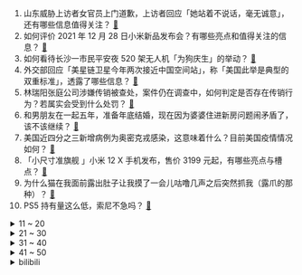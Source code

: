 1. 山东威胁上访者女官员上门道歉，上访者回应「她站着不说话，毫无诚意」，还有哪些信息值得关注？ [:link:](https://www.zhihu.com/question/508715690)
2. 如何评价 2021 年 12 月 28 日小米新品发布会？有哪些亮点和值得关注的信息？ [:link:](https://www.zhihu.com/question/508818796)
3. 如何看待长沙一市民平安夜 520 架无人机「为狗庆生」的举动？ [:link:](https://www.zhihu.com/question/508216898)
4. 外交部回应「美星链卫星今年两次接近中国空间站」，称「美国此举是典型的双重标准」，透露了哪些信息？ [:link:](https://www.zhihu.com/question/508712323)
5. 林瑞阳张庭公司涉嫌传销被查处，案件仍在调查中，如何判定是否存在传销行为？若属实会受到什么处罚？ [:link:](https://www.zhihu.com/question/508850570)
6. 和男朋友在一起五年，准备年底结婚，现在因为婆婆住进新房问题闹矛盾了，该不该继续？ [:link:](https://www.zhihu.com/question/471774099)
7. 美国近四分之三新增病例为奥密克戎感染，这意味着什么？目前美国疫情情况如何？ [:link:](https://www.zhihu.com/question/508523945)
8. 「小尺寸准旗舰 」小米 12 X 手机发布，售价 3199 元起，有哪些亮点与槽点？ [:link:](https://www.zhihu.com/question/508843499)
9. 为什么猫在我面前露出肚子让我摸了一会儿咕噜几声之后突然抓我（露爪的那种）？ [:link:](https://www.zhihu.com/question/507604686)
10. PS5 持有量这么低，索尼不急吗？ [:link:](https://www.zhihu.com/question/508239768)
<details>
<summary>11 ~ 20</summary>

11. 「我的知乎 2021」个人年度报告发布，你在其中发现了哪些有趣的数据？ [:link:](https://www.zhihu.com/question/508796787)
12. 网传「下送风回风结构」造成西安机场出现最匪夷所思的病毒传播，清华大学教授亲自辟谣，真实情况如何？ [:link:](https://www.zhihu.com/question/508530010)
13. 如何看待虚拟偶像 A-SOUL 成员乃琳未在圣诞夜直播？ [:link:](https://www.zhihu.com/question/508232929)
14. 小米官宣称「全新高端智能手表 Watch S1 定档 12 月 28 日」，对此手表你有哪些期待？ [:link:](https://www.zhihu.com/question/508408903)
15. APP 禁止全部权限仍可获取用户信息，问题怎么解决？用户隐私该如何得到保护？ [:link:](https://www.zhihu.com/question/508227364)
16. 如何看待小米宣布更新研发计划，「未来 5 年研发投入提高到 1000 亿」？ [:link:](https://www.zhihu.com/question/508826612)
17. 你对张云雷 2021 年 12 月 26 日海南陵水酷狗国潮音乐节的表演有何感受？ [:link:](https://www.zhihu.com/question/508804391)
18. 云南女大学生因为外卖迟到 48 分钟辱骂外卖员，完整聊天记录曝出，媒体在这件事情中扮演了什么角色？ [:link:](https://www.zhihu.com/question/508716766)
19. 如何看待网友抖机灵发言「这两人在智慧树下没干什么好事」，被主持人红果果发文回怼？ [:link:](https://www.zhihu.com/question/508646770)
20. 为什么肉第一次烧是越炖越酥烂，但是烧完之后加热却会越来越老？ [:link:](https://www.zhihu.com/question/504267066)
</details>
<details>
<summary>21 ~ 30</summary>

21. 重庆姐弟坠楼案宣判，生父和情人获死刑，怎样看待本案的判决？ [:link:](https://www.zhihu.com/question/508270046)
22. 明年的经济形式走向如何？目前的周期视角下社会、投资的哪些方面值得注意？ [:link:](https://www.zhihu.com/question/508096861)
23. 分了，还能做朋友吗？ [:link:](https://www.zhihu.com/question/507155792)
24. 你认为孩子最重要的习惯是什么？ [:link:](https://www.zhihu.com/question/506541783)
25. 如何评价 2021 年 12 月 28 日发布的「小尺寸高端旗舰」小米 12 手机？有哪些亮点和不足？ [:link:](https://www.zhihu.com/question/508831969)
26. 如何以“即使知道眼前这位落魄的少年将来会权倾天下，我也要向他退婚”为开头写一个故事？ [:link:](https://www.zhihu.com/question/461598262)
27. 是从未在一起遗憾还是最终没有在一起遗憾？ [:link:](https://www.zhihu.com/question/506178026)
28. 怎样培养孩子根在老家的意识？ [:link:](https://www.zhihu.com/question/506763023)
29. 你如何看待即将发布的 iQOO 9 系列手机，值得购买吗？ [:link:](https://www.zhihu.com/question/508851316)
30. 2022年广东选调大家考的怎么样? [:link:](https://www.zhihu.com/question/505484134)
</details>
<details>
<summary>31 ~ 40</summary>

31. 人这一辈子到底什么才是最重要的？ [:link:](https://www.zhihu.com/question/504386496)
32. 如何看待 MIUI 宣布未来将「连接万物」，覆盖个人、家庭、企业三大场景？ [:link:](https://www.zhihu.com/question/508829403)
33. 小米 12 售价 3699 元起，如何评价这一定价策略，是否值得购买？ [:link:](https://www.zhihu.com/question/508837321)
34. 12 月 28 日南京、江阴各发现一例核酸阳性人员，系长江引航站工作人员，目前情况如何？ [:link:](https://www.zhihu.com/question/508726086)
35. 妈妈精心制作的椰子鸡，我不喜欢吃而拒绝了，于是她责怪我不懂感恩，我做错了吗？ [:link:](https://www.zhihu.com/question/390559394)
36. 工作太闲要不要主动问领导找点事做？ [:link:](https://www.zhihu.com/question/506238681)
37. 考研期间每天应该花多少时间背单词呢？ [:link:](https://www.zhihu.com/question/457500055)
38. 《火影忍者》中你最不能接受的设定是什么？ [:link:](https://www.zhihu.com/question/338839778)
39. 有没有那种超虐的追妻火葬场小说？ [:link:](https://www.zhihu.com/question/505162807)
40. 2021 年你喝过哪些好喝不贵的茶叶？ [:link:](https://www.zhihu.com/question/505196888)
</details>
<details>
<summary>41 ~ 50</summary>

41. 现在回想起来，“没有废物的武魂，只有废物的魂师”这句话，真的是对的吗？ [:link:](https://www.zhihu.com/question/472035395)
42. 为什么大家对《幻塔》和《原神》两个游戏刚上线时的反响有所不同，对此你有什么看法？ [:link:](https://www.zhihu.com/question/506526471)
43. 2021 年你存款目标多少，存了多少钱？ [:link:](https://www.zhihu.com/question/505984680)
44. 假如让富坚义博来画《龙珠》，会是什么样子？ [:link:](https://www.zhihu.com/question/503347584)
45. 你最难忘怀的城市是哪个呢？ [:link:](https://www.zhihu.com/question/503026065)
46. 如何以［天宫人人皆言我爱惨了天帝，却没人知道，我爱的只是那双眼睛］为开头，写一篇虐文? [:link:](https://www.zhihu.com/question/443471969)
47. 职场中，如何快速提升一个人的管理能力？ [:link:](https://www.zhihu.com/question/505185222)
48. 如何看待于 12 月 28 日发布的小米 12 系列手机？有哪些值得关注的点？ [:link:](https://www.zhihu.com/question/508637667)
49. 在高强度的生活压力下，你选择了什么样的方式来调节情绪放松自我？ [:link:](https://www.zhihu.com/question/508603657)
50. 物理中的惯性到底是什么？为什么物体会存在惯性？ [:link:](https://www.zhihu.com/question/507492284)
</details><details>
<summary>bilibili</summary>

1. 谁 还 没 个 明 星 朋 友 ！ [:link:](//www.bilibili.com/video/BV1WZ4y1D79s)
2. 五位数奖学金，高消费安排上了家人们 [:link:](//www.bilibili.com/video/BV1H3411v75V)
3. B站以前的LV6 VS 现在的LV6 2.0 [:link:](//www.bilibili.com/video/BV1Hi4y1R7gy)
4. 《原神》2.4版本PV：「飞彩镌流年」 [:link:](//www.bilibili.com/video/BV12D4y1c76E)
5. 不要“做”挑战？（十三期下或十四期） [:link:](//www.bilibili.com/video/BV1hL41157He)
6. 现实版卖火柴的小女孩？真是朱门酒肉臭路有冻死骨啊~~哎可怜 [:link:](//www.bilibili.com/video/BV1cR4y137Dz)
7. 开口跪！漠叔献唱震撼全场，正式宣布差点出道 [:link:](//www.bilibili.com/video/BV1A44y177pS)
8. 鉴定网络热门艺术（13） [:link:](//www.bilibili.com/video/BV1DD4y1c7tG)
9. 自制安保巡逻机甲，老年人使用都没问题 [:link:](//www.bilibili.com/video/BV1Y44y177qa)
10. 有男朋友了? 回国?｜生活费｜留学｜焦虑｜一年一度读评论！ [:link:](//www.bilibili.com/video/BV1BD4y1c7H1)
<details>
<summary>11 ~ 20</summary>

11. 外交部的英文翻译有多牛？连“呵呵”都译出了精髓！ [:link:](//www.bilibili.com/video/BV1tL4y1E7b9)
12. 《水浒传》原著影视全解读！带你看懂奇书与神剧！（P1高俅发迹） [:link:](//www.bilibili.com/video/BV16F411B7Ek)
13. 后来才发现，王宝强这段话全是真的！ [:link:](//www.bilibili.com/video/BV1xD4y1c7c2)
14. 今天，纪念一代伟人毛泽东 [:link:](//www.bilibili.com/video/BV1uL4y1n7zA)
15. 云顶S6海克斯机制公布！5600次测试-如何提高赏金概率【拳头我来了】 [:link:](//www.bilibili.com/video/BV1U44y1778m)
16. 【快感上瘾?】如何欺骗大脑做困难的事! [:link:](//www.bilibili.com/video/BV1CP4y1H7SB)
17. 【周杰伦】五首连唱《三年二班+她的睫毛》、《等你下课》、《我的地盘+七里香》|动感地带·15th咪咕 [:link:](//www.bilibili.com/video/BV1XP4y1H723)
18. 【时代少年团】《有你》特别小片 [:link:](//www.bilibili.com/video/BV1xr4y1S7WS)
19. 大家期待了4年的甄嬛仿妆，终于来了！ [:link:](//www.bilibili.com/video/BV1Z44y177xH)
20. 您好，欢迎光临“维式蛋糕房”！ [:link:](//www.bilibili.com/video/BV1cL41177oz)
</details>
<details>
<summary>21 ~ 30</summary>

21. 【半佛】花呗都被消费主义吓到了 [:link:](//www.bilibili.com/video/BV1sS4y1M7f5)
22. 这店 正规吗？ [:link:](//www.bilibili.com/video/BV1Xi4y197zk)
23. 冷水浴健身有危险！请勿模仿！2021年12月26号朝阳冬泳怪鸽冷水浴健身继续！加油！奥利给！哈哈哈哈哈哈坚持就是胜利！ [:link:](//www.bilibili.com/video/BV12P4y1H7wJ)
24. 妈见打！请妈妈吃一顿上海高端外卖，得知价格后竟…... [:link:](//www.bilibili.com/video/BV1Gq4y1m7sA)
25. 感谢大家的关心，一切都好。 [:link:](//www.bilibili.com/video/BV1GR4y137co)
26. ⚡喝！！！⚡𝑩𝒆𝒍𝒊𝒆𝒗𝒆𝒓 [:link:](//www.bilibili.com/video/BV15Z4y1D7ae)
27. 夜店8888一瓶酒！音量炸裂，舞池狂嗨，胖富豪嘴都笑裂了【还债系列ep02-Master】 [:link:](//www.bilibili.com/video/BV1RP4y1H7pd)
28. “总有一天，全城的狗，都要高看我！” [:link:](//www.bilibili.com/video/BV18D4y1c7BM)
29. 我猜出了这玩意儿的配方~然后做了一棵好大的树 [:link:](//www.bilibili.com/video/BV1jF411B7n7)
30. 【全网最全】20个iPad隐藏绝技，你未必全知道！！！ [:link:](//www.bilibili.com/video/BV1Ri4y1979B)
</details>
<details>
<summary>31 ~ 40</summary>

31. 【圣 诞 烧 鸡 舞 】 [:link:](//www.bilibili.com/video/BV1GZ4y1X7om)
32. 【百年倔强】纪念毛泽东诞辰128周年 [:link:](//www.bilibili.com/video/BV16u411S7f7)
33. 顶上海鲜战争12分钟总集篇 [:link:](//www.bilibili.com/video/BV1VD4y1c788)
34. 巨资买来商用肉夹馍机，帅小伙不仅做出了超越街边的味道，还清理了家里？ [:link:](//www.bilibili.com/video/BV17M4y1F73q)
35. 【罗翔】为什么要有体育与音乐教育？我是个反面典型 [:link:](//www.bilibili.com/video/BV1zY411h7Sv)
36. 南京胖哥见义勇为后失去肛门功能 目前需要用造瘘袋 [:link:](//www.bilibili.com/video/BV1jZ4y1D7GF)
37. 我 不 是 声 卡 怪 ！ [:link:](//www.bilibili.com/video/BV1r3411x7oJ)
38. （这也能解说？！）史上最燃的弹珠大赛【第八弹】猛烈撞击！王者归来！ [:link:](//www.bilibili.com/video/BV1rL411576q)
39. 【戴上耳机 ♪ 原地起飞】值得你单曲循环的100首宝藏热歌合集！开车/作业/运动/必备！ [:link:](//www.bilibili.com/video/BV1VY411p7PJ)
40. 当广东人听到降温后 [:link:](//www.bilibili.com/video/BV1Sb4y1v7vB)
</details>
<details>
<summary>41 ~ 50</summary>

41. 最能让带英破防的人是谁？【硬核狠人21】 [:link:](//www.bilibili.com/video/BV16F411B744)
42. 我们曾以为一切都来得及 [:link:](//www.bilibili.com/video/BV1pm4y197cq)
43. “从这一刻开始，多了五个脑溢血” [:link:](//www.bilibili.com/video/BV1QT4y1f7qp)
44. 张镇辉台球教学【30个新手必看台球技巧】技巧合辑 方便收藏 [:link:](//www.bilibili.com/video/BV1cS4y1M7yN)
45. 我把高级特工穿山甲做成了游戏！玩新游戏多是一件美事啊~ [:link:](//www.bilibili.com/video/BV1YS4y1M7Ui)
46. 沙盘推演：长津湖战役 完结篇 [:link:](//www.bilibili.com/video/BV15F411B7rq)
47. 拒绝新型学院暴力，从你做起！ [:link:](//www.bilibili.com/video/BV1ta41167kx)
48. 祖传根治口嗨！ [:link:](//www.bilibili.com/video/BV1qZ4y1D76P)
49. 五毛/个，我的青春又回来了！ [:link:](//www.bilibili.com/video/BV1um4y197pH)
50. 当Bbox达人在地下车库用嘴巴模仿小号会发生什么 [:link:](//www.bilibili.com/video/BV1n3411v7vV)
</details>
<details>
<summary>51 ~ 60</summary>

51. 取椰仙人 [:link:](//www.bilibili.com/video/BV1k34y167jN)
52. 【再放送】rerorerorerorero [:link:](//www.bilibili.com/video/BV1h44y1J7bm)
53. 【4K60FPS】五月天、伍佰《挪威的森林》梦幻联动现场！太嗨了吧！ [:link:](//www.bilibili.com/video/BV1zY411h79y)
54. “假如我年少有为，不自卑” [:link:](//www.bilibili.com/video/BV1uZ4y1X72W)
55. 各位俏佳人 我們合體拍片 阿緯超勇der [:link:](//www.bilibili.com/video/BV1fa41167SQ)
56. 【配音】三神凑不出一摩拉 [:link:](//www.bilibili.com/video/BV1PR4y1s7Kw)
57. 游戏就要笑着玩 [:link:](//www.bilibili.com/video/BV17r4y1m78L)
58. 被卷王卷麻了...... [:link:](//www.bilibili.com/video/BV1dr4y1U7ZR)
59. 【腾格尔对《热爱105℃的你》下手了】耳朵听完，烫到嘴了！ [:link:](//www.bilibili.com/video/BV1f34y167NR)
60. 我不拍照，买新手机为什么不能给我便宜两千？ [:link:](//www.bilibili.com/video/BV1gZ4y1X7oA)
</details>
<details>
<summary>61 ~ 70</summary>

61. 准备好了么？来点刺激的！！！【嘉然】 [:link:](//www.bilibili.com/video/BV1mi4y1R7rT)
62. 下一站，上岸！ [:link:](//www.bilibili.com/video/BV1Wu411S77q)
63. 圣 诞 爷 可 不 可 爱 ╭ ♡ [:link:](//www.bilibili.com/video/BV1vT4y1f7rm)
64. 【泛式/剧情MAD】无败的陨落，奇迹的复活!「T.E.I.O」 [:link:](//www.bilibili.com/video/BV1jF411B7sw)
65. 一年30斤，我是怎么瘦的 [:link:](//www.bilibili.com/video/BV1BY411H7f2)
66. 好邻居就得同甘共苦！！ [:link:](//www.bilibili.com/video/BV1XY411H7Uf)
67. 啥家庭能天天吃这个啊…… [:link:](//www.bilibili.com/video/BV1Z34y167su)
68. 待到山花烂漫时，他在丛中笑 [:link:](//www.bilibili.com/video/BV1jg411A7Se)
69. 当你能一拳打爆一整座山！ [:link:](//www.bilibili.com/video/BV1Tu411S7ZH)
70. 周期八个月，复原福建古法竹子造纸术。 [:link:](//www.bilibili.com/video/BV1gF411B788)
</details>
<details>
<summary>71 ~ 80</summary>

71. 机车佬的浪漫情怀 [:link:](//www.bilibili.com/video/BV14R4y1W7CU)
72. 你尽管点赞！警察叔叔那边我去解释！！！ [:link:](//www.bilibili.com/video/BV1pL4y1E7n1)
73. 艺术家都把钱花在了哪 [:link:](//www.bilibili.com/video/BV1eu411S71J)
74. 【那些令人难忘的BOSS战】第四十集·帕斯卡契约·篇 [:link:](//www.bilibili.com/video/BV1VD4y1w73B)
75. 陈添记加猪脚饭 厨子探店¥46 [:link:](//www.bilibili.com/video/BV1e44y1J77A)
76. 【自制动画】《鬼灭之刃》无限城篇（香奈乎单挑童磨 片段） [:link:](//www.bilibili.com/video/BV1Rb4y1Y7Pw)
77. 什么是尺子精和圆规精？ [:link:](//www.bilibili.com/video/BV1eP4y1H7Dd)
78. 15岁男孩实名曝光被开发商逼的家破人亡， 父亲受折磨去世无钱下葬 [:link:](//www.bilibili.com/video/BV1kM4y1c7xN)
79. 撒贝宁分饰七角唱《达拉崩吧》！ [:link:](//www.bilibili.com/video/BV1744y177LU)
80. 厦门海洋三所的鲸豚馆 [:link:](//www.bilibili.com/video/BV1gR4y1375F)
</details>
<details>
<summary>81 ~ 90</summary>

81. 优雅永不过时 [:link:](//www.bilibili.com/video/BV1Gu411S7oB)
82. ⚡如果杰哥长这样...嘿嘿嘿⚡ [:link:](//www.bilibili.com/video/BV1kR4y1W7XV)
83. 贝多芬为什么不出新歌了...？ [:link:](//www.bilibili.com/video/BV1rZ4y1X7HX)
84. 真！防水电脑！ [:link:](//www.bilibili.com/video/BV1Su411S7ek)
85. 一千块的古董盲盒里面全是奇葩货，清理他们累死人 [:link:](//www.bilibili.com/video/BV1DT4y1f7Jb)
86. 希望你能看看。 [:link:](//www.bilibili.com/video/BV14m4y197JJ)
87. “毒药”又来了，生腌特大九节虾，又刷新了生腌界天的花板 [:link:](//www.bilibili.com/video/BV1mb4y1v7AN)
88. 最后我咋跟媳妇解释辣鸭脖哪去了？ [:link:](//www.bilibili.com/video/BV18b4y1v7jR)
89. 厨师长分享美味小吃：“油炸鸡腿”，在家也能做，干净又卫生 [:link:](//www.bilibili.com/video/BV1cS4y1u7ze)
90. 【女儿国国王皮肤首曝】我只想今生，不想来世...86版《西游记》联动新皮肤来袭！ [:link:](//www.bilibili.com/video/BV1mL411j7c2)
</details>
<details>
<summary>91 ~ 100</summary>

91. 用京杭大运河淤泥做墨西哥面包窑！真能烤披萨吗？ [:link:](//www.bilibili.com/video/BV14r4y1S7tj)
92. 38号正式对线东风雪铁龙员工大象 [:link:](//www.bilibili.com/video/BV1z3411v7Fd)
93. 有人知道成龙和李小龙的经历吗？ [:link:](//www.bilibili.com/video/BV1R34y167N6)
94. 有鸡不吃非要吃鸡骨头？红楼梦里的菜真是让人捉摸不透… [:link:](//www.bilibili.com/video/BV1tS4y1M7AY)
95. 选投影仪：从入门到精通，3000 元 10 款横评 [:link:](//www.bilibili.com/video/BV13L4y1n7WQ)
96. 学会这招，女生这辈子都忘不掉你 [:link:](//www.bilibili.com/video/BV1Lm4y197YD)
97. 【全网最细，不细抽我】我算出了爱情公寓有多大？b站第一人 [:link:](//www.bilibili.com/video/BV1hF411B7or)
98. 完全体摩拉克斯坐镇2.4池子，见着出钟离 [:link:](//www.bilibili.com/video/BV1ii4y1R77M)
99. 沉  浸  式  催  逝  员 [:link:](//www.bilibili.com/video/BV1j34y1z7M6)
100. 我是万万没想到啊，麻将还能这样玩那 [:link:](//www.bilibili.com/video/BV1r3411x7Kx)
</details></details>